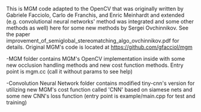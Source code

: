 This is MGM code adapted to the OpenCV that was originally written by Gabriele Facciolo, 
Carlo de Franchis, and Enric Meinhardt and extended (e.g. convolutional neural networks' method was integrated and some other methods as well) here for some new methods by Sergei Ovchinnikov.
See the paper improvement_of_semiglobal_stereomatching_algo_ovchinnikov.pdf for details.
Original MGM's code is located at https://github.com/gfacciol/mgm


-MGM folder contains MGM's OpenCV implementation inside with some new occlusion handling methods and new cost function methods. Entry point is mgm.cc (call it without params to see help)


-Convolution Neural Network folder contains modified tiny-cnn's version for utilizing new MGM's cost function called 'CNN' based on siamese nets and some new CNN's loss function (entry point is example/main.cpp for test and training)

